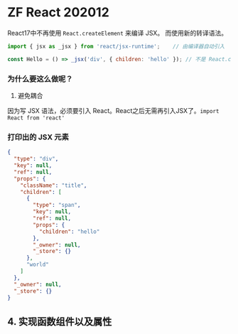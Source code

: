 # ZF React 202012

React17中不再使用 `React.createElement` 来编译 JSX。 而使用新的转译语法。

```js
import { jsx as _jsx } from 'react/jsx-runtime';	// 由编译器自动引入

const Hello = () => _jsx('div', { children: 'hello' });	// 不是 React.createElement
```

### 为什么要这么做呢？

1. 避免耦合

因为写 JSX 语法，必须要引入 React。React之后无需再引入JSX了。`import React from 'react'`

### 打印出的 JSX 元素

```json
{
  "type": "div",
  "key": null,
  "ref": null,
  "props": {
    "className": "title",
    "children": [
      {
        "type": "span",
        "key": null,
        "ref": null,
        "props": {
          "children": "hello"
        },
        "_owner": null,
        "_store": {}
      },
      "world"
    ]
  },
  "_owner": null,
  "_store": {}
}
```

## 4. 实现函数组件以及属性